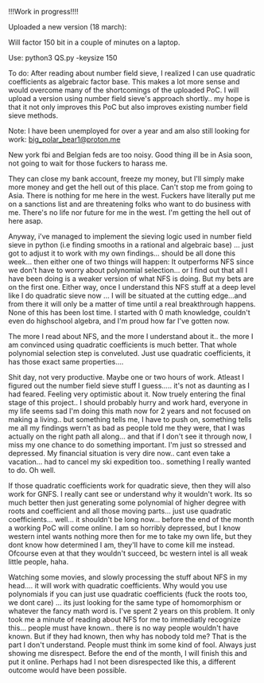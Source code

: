 !!!Work in progress!!!!

Uploaded a new version (18 march):

Will factor 150 bit in a couple of minutes on a laptop.

Use: python3 QS.py -keysize 150

To do: After reading about number field sieve, I realized I can use quadratic coefficients as algebraic factor base. This makes a lot more sense and would overcome many of the shortcomings of the uploaded PoC. I will upload a version using number field sieve's approach shortly.. my hope is that it not only improves this PoC but also improves existing number field sieve methods.

Note: I have been unemployed for over a year and am also still looking for work: big_polar_bear1@proton.me 

New york fbi and Belgian feds are too noisy. Good thing ill be in Asia soon, not going to wait for those fuckers to harass me.

They can close my bank account, freeze my money, but I'll simply make more money and get the hell out of this place. Can't stop me from going to Asia. There is nothing for me here in the west. Fuckers have literally put me on a sanctions list and are threatening folks who want to do business with me. There's no life nor future for me in the west. I'm getting the hell out of here asap. 

Anyway, i've managed to implement the sieving logic used in number field sieve in python (i.e finding smooths in a rational and algebraic base) ... just got to adjust it to work with my own findings... should be all done this week... then either one of two things will happen: It outperforms NFS since we don't have to worry about polynomial selection... or I find out that all I have been doing is a weaker version of what NFS is doing. But my bets are on the first one. Either way, once I understand this NFS stuff at a deep level like I do quadratic sieve now ... I will be situated at the cutting edge...and from there it will only be a matter of time until a real breakthrough happens. None of this has been lost time. I started with 0 math knowledge, couldn't even do highschool algebra, and I'm proud how far I've gotten now.

The more I read about NFS, and the more I understand about it.. the more I am convinced using quadratic coefficients is much better. That whole polynomial selection step is conveluted. Just use quadratic coefficients, it has those exact same properties....

Shit day, not very productive. Maybe one or two hours of work. Atleast I figured out the number field sieve stuff I guess..... it's not as daunting as I had feared. Feeling very optimistic about it. Now truely entering the final stage of this project.. I should probably hurry and work hard, everyone in my life seems sad I'm doing this math now for 2 years and not focused on making a living.. but something tells me, I have to push on, something tells me all my findings wern't as bad as people told me they were, that I was actually on the right path all along... and that if I don't see it through now, I miss my one chance to do something important. I'm just so stressed and depressed. My financial situation is very dire now.. cant even take a vacation... had to cancel my ski expedition too.. something I really wanted to do. Oh well. 

If those quadratic coefficients work for quadratic sieve, then they will also work for GNFS. I really cant see or understand why it wouldn't work. Its so much better then just generating some polynomial of higher degree with roots and coefficient and all those moving parts... just use quadratic coefficients...  well... it shouldn't be long now... before the end of the month a working PoC will come online. I am so horribly depressed, but I know western intel wants nothing more then for me to take my own life, but they dont know how determined I am, they'll have to come kill me instead. Ofcourse even at that they wouldn't succeed, bc western intel is all weak little people, haha. 

Watching some movies, and slowly processing the stuff about NFS in my head.... it will work with quadratic coefficients. Why would you use polynomials if you can just use quadratic coefficients (fuck the roots too, we dont care) ... its just looking for the same type of homomorphism or whatever the fancy math word is. I've spent 2 years on this problem. It only took me a minute of reading about NFS for me to immediatly recognize this... people must have known.. there is no way people wouldn't have known. But if they had known, then why has nobody told me? That is the part I don't understand. People must think im some kind of fool. Always just showing me disrespect. Before the end of the month, I will finish this and put it online. Perhaps had I not been disrespected like this, a different outcome would have been possible.
